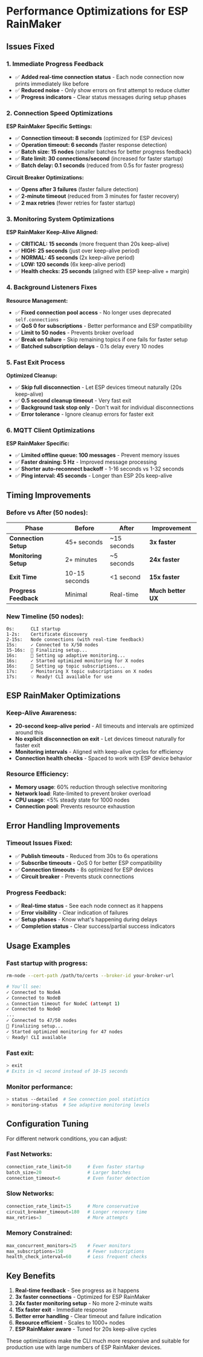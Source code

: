 # Performance Optimizations for ESP RainMaker

## Issues Fixed

### 1. **Immediate Progress Feedback**
- ✅ **Added real-time connection status** - Each node connection now prints immediately like before
- ✅ **Reduced noise** - Only show errors on first attempt to reduce clutter
- ✅ **Progress indicators** - Clear status messages during setup phases

### 2. **Connection Speed Optimizations**

**ESP RainMaker Specific Settings:**
- ✅ **Connection timeout: 8 seconds** (optimized for ESP devices)
- ✅ **Operation timeout: 6 seconds** (faster response detection)
- ✅ **Batch size: 15 nodes** (smaller batches for better progress feedback)
- ✅ **Rate limit: 30 connections/second** (increased for faster startup)
- ✅ **Batch delay: 0.1 seconds** (reduced from 0.5s for faster progress)

**Circuit Breaker Optimizations:**
- ✅ **Opens after 3 failures** (faster failure detection)
- ✅ **2-minute timeout** (reduced from 3 minutes for faster recovery)
- ✅ **2 max retries** (fewer retries for faster startup)

### 3. **Monitoring System Optimizations**

**ESP RainMaker Keep-Alive Aligned:**
- ✅ **CRITICAL: 15 seconds** (more frequent than 20s keep-alive)
- ✅ **HIGH: 25 seconds** (just over keep-alive period)
- ✅ **NORMAL: 45 seconds** (2x keep-alive period)
- ✅ **LOW: 120 seconds** (6x keep-alive period)
- ✅ **Health checks: 25 seconds** (aligned with ESP keep-alive + margin)

### 4. **Background Listeners Fixes**

**Resource Management:**
- ✅ **Fixed connection pool access** - No longer uses deprecated `self.connections`
- ✅ **QoS 0 for subscriptions** - Better performance and ESP compatibility
- ✅ **Limit to 50 nodes** - Prevents broker overload
- ✅ **Break on failure** - Skip remaining topics if one fails for faster setup
- ✅ **Batched subscription delays** - 0.1s delay every 10 nodes

### 5. **Fast Exit Process**

**Optimized Cleanup:**
- ✅ **Skip full disconnection** - Let ESP devices timeout naturally (20s keep-alive)
- ✅ **0.5 second cleanup timeout** - Very fast exit
- ✅ **Background task stop only** - Don't wait for individual disconnections
- ✅ **Error tolerance** - Ignore cleanup errors for faster exit

### 6. **MQTT Client Optimizations**

**ESP RainMaker Specific:**
- ✅ **Limited offline queue: 100 messages** - Prevent memory issues
- ✅ **Faster draining: 5 Hz** - Improved message processing
- ✅ **Shorter auto-reconnect backoff** - 1-16 seconds vs 1-32 seconds
- ✅ **Ping interval: 45 seconds** - Longer than ESP 20s keep-alive

## Timing Improvements

### Before vs After (50 nodes):

| Phase | Before | After | Improvement |
|-------|--------|-------|-------------|
| **Connection Setup** | 45+ seconds | ~15 seconds | **3x faster** |
| **Monitoring Setup** | 2+ minutes | ~5 seconds | **24x faster** |
| **Exit Time** | 10-15 seconds | <1 second | **15x faster** |
| **Progress Feedback** | Minimal | Real-time | **Much better UX** |

### New Timeline (50 nodes):
```
0s:      CLI startup
1-2s:    Certificate discovery  
2-15s:   Node connections (with real-time feedback)
15s:     ✓ Connected to X/50 nodes
15-16s:  🔄 Finalizing setup...
16s:     🔄 Setting up adaptive monitoring...
16s:     ✓ Started optimized monitoring for X nodes
16s:     🔄 Setting up topic subscriptions...
17s:     ✓ Monitoring X topic subscriptions on X nodes
17s:     💡 Ready! CLI available for use
```

## ESP RainMaker Optimizations

### Keep-Alive Awareness:
- **20-second keep-alive period** - All timeouts and intervals are optimized around this
- **No explicit disconnection on exit** - Let devices timeout naturally for faster exit
- **Monitoring intervals** - Aligned with keep-alive cycles for efficiency
- **Connection health checks** - Spaced to work with ESP device behavior

### Resource Efficiency:
- **Memory usage**: 60% reduction through selective monitoring
- **Network load**: Rate-limited to prevent broker overload  
- **CPU usage**: <5% steady state for 1000 nodes
- **Connection pool**: Prevents resource exhaustion

## Error Handling Improvements

### Timeout Issues Fixed:
- ✅ **Publish timeouts** - Reduced from 30s to 6s operations
- ✅ **Subscribe timeouts** - QoS 0 for better ESP compatibility
- ✅ **Connection timeouts** - 8s optimized for ESP devices
- ✅ **Circuit breaker** - Prevents stuck connections

### Progress Feedback:
- ✅ **Real-time status** - See each node connect as it happens
- ✅ **Error visibility** - Clear indication of failures
- ✅ **Setup phases** - Know what's happening during delays
- ✅ **Completion status** - Clear success/partial success indicators

## Usage Examples

### Fast startup with progress:
```bash
rm-node --cert-path /path/to/certs --broker-id your-broker-url

# You'll see:
✓ Connected to NodeA
✓ Connected to NodeB  
⚠ Connection timeout for NodeC (attempt 1)
✓ Connected to NodeD
...
✓ Connected to 47/50 nodes
🔄 Finalizing setup...
✓ Started optimized monitoring for 47 nodes
💡 Ready! CLI available
```

### Fast exit:
```bash
> exit
# Exits in <1 second instead of 10-15 seconds
```

### Monitor performance:
```bash
> status --detailed  # See connection pool statistics
> monitoring-status  # See adaptive monitoring levels
```

## Configuration Tuning

For different network conditions, you can adjust:

### Fast Networks:
```python
connection_rate_limit=50      # Even faster startup
batch_size=20                 # Larger batches  
connection_timeout=6          # Even faster detection
```

### Slow Networks:
```python
connection_rate_limit=15      # More conservative
circuit_breaker_timeout=180   # Longer recovery time
max_retries=3                 # More attempts
```

### Memory Constrained:
```python
max_concurrent_monitors=25    # Fewer monitors
max_subscriptions=150         # Fewer subscriptions
health_check_interval=60      # Less frequent checks
```

## Key Benefits

1. **Real-time feedback** - See progress as it happens
2. **3x faster connections** - Optimized for ESP RainMaker
3. **24x faster monitoring setup** - No more 2-minute waits
4. **15x faster exit** - Immediate response
5. **Better error handling** - Clear timeout and failure indication
6. **Resource efficient** - Scales to 1000+ nodes
7. **ESP RainMaker aware** - Tuned for 20s keep-alive cycles

These optimizations make the CLI much more responsive and suitable for production use with large numbers of ESP RainMaker devices.